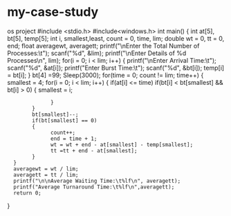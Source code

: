 # my-case-study
os project
#include <stdio.h>
#include<windows.h>
int main() 
{
      int at[5], bt[5], temp[5];
      int i, smallest,least, count = 0, time, lim;
      double wt = 0, tt = 0, end;
      float averagewt, averagett;
      printf("\nEnter the Total Number of Processes:\t");
      scanf("%d", &lim); 
      printf("\nEnter Details of %d Processes\n", lim);
      for(i = 0; i < lim; i++)
      {
            printf("\nEnter Arrival Time:\t");
            scanf("%d", &at[i]);
            printf("Enter Burst Time:\t");
            scanf("%d", &bt[i]); 
            temp[i] = bt[i];
      }
      bt[4] =99; 
	  Sleep(3000);
      for(time = 0; count != lim; time++)
      {
            smallest = 4;
            for(i = 0; i < lim; i++)
            {
                  if(at[i] <= time)
				       if(bt[i] < bt[smallest] && bt[i] > 0)
                  {
                        smallest = i;
                        
                  }
            }
            bt[smallest]--;
            if(bt[smallest] == 0)
            {
                  count++;
                  end = time + 1;
                  wt = wt + end - at[smallest] - temp[smallest];
                  tt =tt + end - at[smallest];
            }
      }
      averagewt = wt / lim; 
      averagett = tt / lim;
      printf("\n\nAverage Waiting Time:\t%lf\n", averagett);
      printf("Average Turnaround Time:\t%lf\n",averagett);
      return 0;
}
